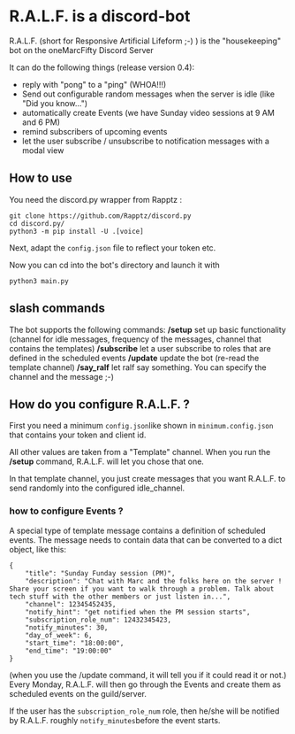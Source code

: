 # R.A.L.F. is a discord-bot

R.A.L.F. (short for Responsive Artificial Lifeform ;-) ) is the "housekeeping" bot on the oneMarcFifty Discord Server

It can do the following things (release version 0.4):

- reply with "pong" to a "ping" (WHOA!!!)
- Send out configurable random messages when the server is idle (like "Did you know...")
- automatically create Events (we have Sunday video sessions at 9 AM and 6 PM)
- remind subscribers of upcoming events
- let the user subscribe / unsubscribe to notification messages with a modal view

## How to use

You need the discord.py wrapper from Rapptz :

    git clone https://github.com/Rapptz/discord.py
    cd discord.py/
    python3 -m pip install -U .[voice]

Next, adapt the `config.json` file to reflect your token etc.

Now you can cd into the bot's directory and launch it with

    python3 main.py

## slash commands

The bot supports the following commands:
**/setup** set up basic functionality (channel for idle messages, frequency of the messages, channel that contains the templates)
**/subscribe** let a user subscribe to roles that are defined in the scheduled events
**/update** update the bot (re-read the template channel)
**/say_ralf** let ralf say something. You can specify the channel and the message ;-)

## How do you configure R.A.L.F. ?

First you need a minimum `config.json`like shown in `minimum.config.json` that contains your token and client id.

All other values are taken from a "Template" channel. When you run the **/setup** command, R.A.L.F. will let you chose that one.

In that template channel, you just create messages that you want R.A.L.F. to send randomly into the configured idle_channel.

### how to configure Events ?

A special type of template message contains a definition of scheduled events. The message needs to contain data that can be converted to a dict object, like this:

    {
        "title": "Sunday Funday session (PM)",
        "description": "Chat with Marc and the folks here on the server ! Share your screen if you want to walk through a problem. Talk about tech stuff with the other members or just listen in...",
        "channel": 12345452435,
        "notify_hint": "get notified when the PM session starts",
        "subscription_role_num": 12432345423,
        "notify_minutes": 30,
        "day_of_week": 6,
        "start_time": "18:00:00",
        "end_time": "19:00:00"
    } 

(when you use the /update command, it will tell you if it could read it or not.)
Every Monday, R.A.L.F. will then go through the Events and create them as scheduled events on the guild/server.

If the user has the `subscription_role_num` role, then he/she will be notified by R.A.L.F. roughly `notify_minutes`before the event starts.
